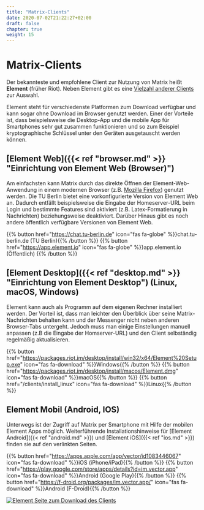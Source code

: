 ```yaml
---
title: "Matrix-Clients"
date: 2020-07-02T21:22:27+02:00
draft: false
chapter: true
weight: 15
---
```


# Matrix-Clients

Der bekannteste und empfohlene Client zur Nutzung von Matrix heißt **Element** (früher Riot). Neben Element gibt es eine [Vielzahl anderer Clients](https://matrix.org/clients/) zur Auswahl.

Element steht für verschiedenste Platformen zum Download verfügbar und kann sogar ohne Download im Browser genutzt werden. Einer der Vorteile ist, dass beispielsweise die Desktop-App und die mobile App für Smartphones sehr gut zusammen funktionieren und so zum Beispiel kryptographische Schlüssel unter den Geräten ausgetauscht werden können.

## [Element Web]({{< ref "browser.md" >}} "Einrichtung von Element Web (Browser)")

Am einfachsten kann Matrix durch das direkte Öffnen der Element-Web-Anwendung in einem modernen Browser (z.B. [Mozilla Firefox](https://www.mozilla.org/de/firefox/)) genutzt werden. Die TU Berlin bietet eine vorkonfigurierte Version von Element Web an. Dadurch entfällt beispielsweise die Eingabe der Homeserver-URL beim Login und bestimmte Features sind aktiviert (z.B. Latex-Formatierung in Nachrichten) beziehungsweise deaktiviert. Darüber Hinaus gibt es noch andere öffentlich verfügbare Versionen von Element Web.

{{% button href="https://chat.tu-berlin.de" icon="fas fa-globe" %}}chat.tu-berlin.de (TU Berlin){{% /button %}} {{% button href="https://app.element.io" icon="fas fa-globe" %}}app.element.io (Öffentlich) {{% /button %}}

## [Element Desktop]({{< ref "desktop.md" >}} "Einrichtung von Element Desktop") (Linux, macOS, Windows)

Element kann auch als Programm auf dem eigenen Rechner installiert werden. Der Vorteil ist, dass man leichter den Überblick über seine Matrix-Nachrichten behalten kann und der Messenger nicht neben anderen Browser-Tabs untergeht. Jedoch muss man einige Einstellungen manuell anpassen (z.B die Eingabe der Homserver-URL) und den Client selbständig regelmäßig aktualisieren.

{{% button href="https://packages.riot.im/desktop/install/win32/x64/Element%20Setup.exe" icon="fas fa-download" %}}Windows{{% /button %}} {{% button href="https://packages.riot.im/desktop/install/macos/Element.dmg" icon="fas fa-download" %}}macOS{{% /button %}} {{% button href="/clients/install_linux" icon="fas fa-download" %}}Linux{{% /button %}}

## Element Mobil (Android, IOS)

Unterwegs ist der Zugriff auf Matrix per Smartphone mit Hilfe der mobilen Element Apps möglich. Weiterführende Installationshinweise für [Element Android]({{< ref "android.md" >}}) und [Element iOS]({{< ref "ios.md" >}}) finden sie auf den verlinkten Seiten.

{{% button href="https://apps.apple.com/app/vector/id1083446067" icon="fas fa-download" %}}iOS (iPhone/iPad){{% /button %}} {{% button href="https://play.google.com/store/apps/details?id=im.vector.app" icon="fas fa-download" %}}Android (Google Play){{% /button %}} {{% button href="https://f-droid.org/packages/im.vector.app/" icon="fas fa-download" %}}Android (F-Droid){{% /button %}}

[![Element Seite zum Download des Clients](/images/12_Element-Download.png)](https://element.io/get-started)
